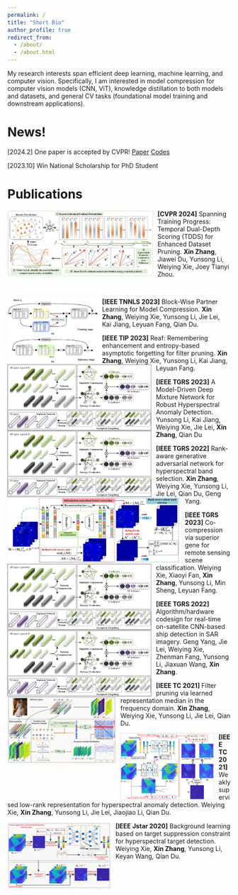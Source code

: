 ```yaml
---
permalink: /
title: "Short Bio"
author_profile: true
redirect_from: 
  - /about/
  - /about.html
---
```


My research interests span efficient deep learning, machine learning, and computer vision. Specifically, I am interested in model compression for computer vision models (CNN, ViT), knowledge distillation to both models and datasets, and general CV tasks (foundational model training and downstream applications).


News!
======
[2024.2] One paper is accepted by CVPR! [Paper](https://scholar.google.com/citations?view_op=view_citation&hl=zh-CN&user=rJMMViQAAAAJ&citation_for_view=rJMMViQAAAAJ:Tyk-4Ss8FVUC) [Codes](https://github.com/zhangxin-xd/Dataset-Pruning-TDDS)

[2023.10] Win National Scholarship for PhD Student

Publications
======
<div class="publication1">
  <img src="./images/TDDS.png" alt="Publication Image" align="left" style="margin-right: 10px; margin-bottom: 10；pxmax-width: 150px; max-height: 150px;">
  
  **[CVPR 2024]** Spanning Training Progress: Temporal Dual-Depth Scoring (TDDS) for Enhanced Dataset Pruning. **Xin Zhang**, Jiawei Du, Yunsong Li, Weiying Xie, Joey Tianyi Zhou.
</div>

<br>

<div class="publication2">
  <img src="./images/BPL.png" alt="Publication Image" align="left" style="margin-right: 10px; margin-bottom: 10；pxmax-width: 150px; max-height: 150px;">
  
  **[IEEE TNNLS 2023]** Block-Wise Partner Learning for Model Compression. **Xin Zhang**, Weiying Xie, Yunsong Li, Jie Lei, Kai Jiang, Leyuan Fang, Qian Du.
</div>


<div class="publication">
  <img src="./images/REAF.png" alt="Publication Image" align="left" style="margin-right: 10px; margin-bottom: 10；pxmax-width: 150px; max-height: 150px;">
  
  **[IEEE TIP 2023]** Reaf: Remembering enhancement and entropy-based asymptotic forgetting for filter pruning. **Xin Zhang**, Weiying Xie, Yunsong Li, Kai Jiang, Leyuan Fang.
</div>

<div class="publication">
  <img src="./images/REAF.png" alt="Publication Image" align="left" style="margin-right: 10px; margin-bottom: 10；pxmax-width: 150px; max-height: 150px;">
  
  **[IEEE TGRS 2023]** A Model-Driven Deep Mixture Network for Robust Hyperspectral Anomaly Detection. Yunsong Li, Kai Jiang, Weiying Xie, Jie Lei, **Xin Zhang**, Qian Du
</div>

<div class="publication">
  <img src="./images/RGAN.jpg" alt="Publication Image" align="left" style="margin-right: 10px; margin-bottom: 10；pxmax-width: 150px; max-height: 150px;">
  
  **[IEEE TGRS 2022]** Rank-aware generative adversarial network for hyperspectral band selection. **Xin Zhang**, Weiying Xie, Yunsong Li, Jie Lei, Qian Du, Geng Yang.
</div>

<div class="publication">
  <img src="./images/REAF.png" alt="Publication Image" align="left" style="margin-right: 10px; margin-bottom: 10；pxmax-width: 150px; max-height: 150px;">
  
  **[IEEE TGRS 2023]** Co-compression via superior gene for remote sensing scene classification. Weiying Xie, Xiaoyi Fan, **Xin Zhang**, Yunsong Li, Min Sheng, Leyuan Fang.
</div>

<div class="publication">
  <img src="./images/REAF.png" alt="Publication Image" align="left" style="margin-right: 10px; margin-bottom: 10；pxmax-width: 150px; max-height: 150px;">
  
  **[IEEE TGRS 2022]** Algorithm/hardware codesign for real-time on-satellite CNN-based ship detection in SAR imagery. Geng Yang, Jie   Lei, Weiying Xie, Zhenman Fang, Yunsong Li, Jiaxuan Wang, **Xin Zhang**.
</div>

<div class="publication">
  <img src="./images/LRMF.jpg" alt="Publication Image" align="left" style="margin-right: 10px; margin-bottom: 10；pxmax-width: 150px; max-height: 150px;">
  
  **[IEEE TC 2021]** Filter pruning via learned representation median in the frequency domain. **Xin Zhang**, Weiying Xie, Yunsong Li, Jie Lei, Qian Du.
</div>

<div class="publication">
  <img src="./images/WSLRR.png" alt="Publication Image" align="left" style="margin-right: 10px; margin-bottom: 10；pxmax-width: 150px; max-height: 150px;">
  
  **[IEEE TC 2021]** Weakly supervised low-rank representation for hyperspectral anomaly detection. Weiying Xie, **Xin Zhang**, Yunsong Li, Jie Lei, Jiaojiao Li, Qian Du.
</div>

<div class="publication">
  <img src="./images/DBLP.jpg" alt="Publication Image" align="left" style="margin-right: 10px; margin-bottom: 10；pxmax-width: 150px; max-height: 150px;">
  
  **[IEEE Jstar 2020]** Background learning based on target suppression constraint for hyperspectral target detection. Weiying Xie, **Xin Zhang**, Yunsong Li, Keyan Wang, Qian Du.
</div>
